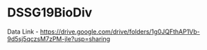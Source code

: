 # DSSG19BioDiv

Data Link - https://drive.google.com/drive/folders/1g0JQFthAP1Vb-9d5sj5qczsM7zPM-jIe?usp=sharing
